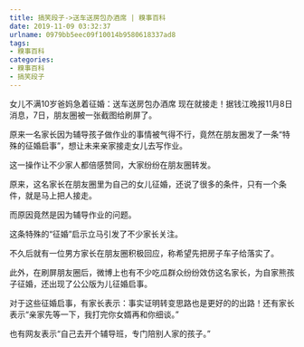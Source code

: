 ```yaml
---
title: 搞笑段子->送车送房包办酒席 | 糗事百科
date: 2019-11-09 03:32:37
urlname: 0979bb5eec09f10014b9580618337ad8
tags: 
- 糗事百科
categories:
- 糗事百科
- 搞笑段子
---
```

女儿不满10岁爸妈急着征婚：送车送房包办酒席 现在就接走！据钱江晚报11月8日消息，7日，朋友圈被一张截图给刷屏了。

原来一名家长因为辅导孩子做作业的事情被气得不行，竟然在朋友圈发了一条“特殊的征婚启事”，想让未来亲家接走女儿去写作业。

这一操作让不少家人都倍感赞同，大家纷纷在朋友圈转发。

原来，这名家长在朋友圈里为自己的女儿征婚，还说了很多的条件，只有一个条件，就是马上把人接走。

而原因竟然是因为辅导作业的问题。

这条特殊的“征婚”启示立马引发了不少家长关注。

不久后就有一位男方家长在朋友圈积极回应，称希望先把房子车子给落实了。

此外，在刷屏朋友圈后，微博上也有不少吃瓜群众纷纷效仿这名家长，为自家熊孩子征婚，还出现了公公版为儿征婚启事。

对于这些征婚启事，有家长表示：事实证明转变思路也是更好的的出路！还有家长表示“亲家先等一下，我打完你女婿再和你细谈。”

也有网友表示“自己去开个辅导班，专门陪别人家的孩子。”


